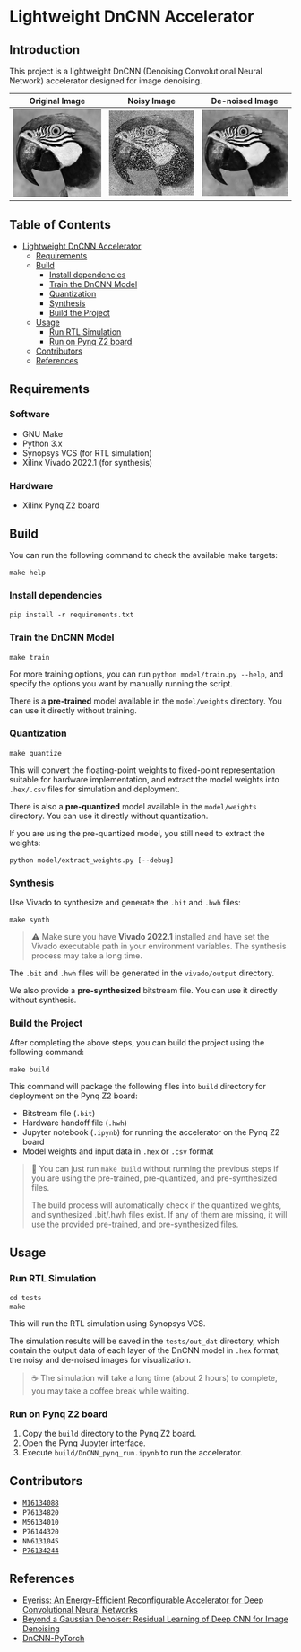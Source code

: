# Lightweight DnCNN Accelerator

## Introduction

This project is a lightweight DnCNN (Denoising Convolutional Neural Network) accelerator designed for image denoising.

| Original Image                       | Noisy Image                   | De-noised Image                      |
| ------------------------------------ | ----------------------------- | ------------------------------------ |
| ![Original](model/data/Set12/07.png) | ![Noisy](img/noisy_image.png) | ![De-noised](img/denoised_image.png) |

## Table of Contents

- [Lightweight DnCNN Accelerator](#lightweight-dncnn-accelerator)
  - [Requirements](#requirements)
  - [Build](#build)
    - [Install dependencies](#install-dependencies)
    - [Train the DnCNN Model](#train-the-dncnn-model)
    - [Quantization](#quantization)
    - [Synthesis](#synthesis)
    - [Build the Project](#build-the-project)
  - [Usage](#usage)
    - [Run RTL Simulation](#run-rtl-simulation)
    - [Run on Pynq Z2 board](#run-on-pynq-z2-board)
  - [Contributors](#contributors)
  - [References](#references)

## Requirements

### Software

- GNU Make
- Python 3.x
- Synopsys VCS (for RTL simulation)
- Xilinx Vivado 2022.1 (for synthesis)

### Hardware

- Xilinx Pynq Z2 board

## Build

You can run the following command to check the available make targets:

```shell
make help
```

### Install dependencies

```shell
pip install -r requirements.txt
```

### Train the DnCNN Model

```shell
make train
```

For more training options, you can run `python model/train.py --help`, and specify the options you want by manually running the script.

There is a **pre-trained** model available in the `model/weights` directory. You can use it directly without training.

### Quantization

```shell
make quantize
```

This will convert the floating-point weights to fixed-point representation suitable for hardware implementation, and extract the model weights into `.hex/.csv` files for simulation and deployment.

There is also a **pre-quantized** model available in the `model/weights` directory. You can use it directly without quantization.

If you are using the pre-quantized model, you still need to extract the weights:

```shell
python model/extract_weights.py [--debug]
```

### Synthesis

Use Vivado to synthesize and generate the `.bit` and `.hwh` files:

```shell
make synth
```

> :warning:
> Make sure you have **Vivado 2022.1** installed and have set the Vivado executable path in your environment variables. The synthesis process may take a long time.

The `.bit` and `.hwh` files will be generated in the `vivado/output` directory.

We also provide a **pre-synthesized** bitstream file. You can use it directly without synthesis.

### Build the Project

After completing the above steps, you can build the project using the following command:

```shell
make build
```

This command will package the following files into `build` directory for deployment on the Pynq Z2 board:

- Bitstream file (`.bit`)
- Hardware handoff file (`.hwh`)
- Jupyter notebook (`.ipynb`) for running the accelerator on the Pynq Z2 board
- Model weights and input data in `.hex` or `.csv` format

> :telescope:
> You can just run `make build` without running the previous steps if you are using the pre-trained, pre-quantized, and pre-synthesized files.
>
> The build process will automatically check if the quantized weights, and synthesized .bit/.hwh files exist.
> If any of them are missing, it will use the provided pre-trained, and pre-synthesized files.

## Usage

### Run RTL Simulation

```shell
cd tests
make
```

This will run the RTL simulation using Synopsys VCS.

The simulation results will be saved in the `tests/out_dat` directory, which contain the output data of each layer of the DnCNN model in `.hex` format, the noisy and de-noised images for visualization.

> :coffee: The simulation will take a long time (about 2 hours) to complete, you may take a coffee break while waiting.

### Run on Pynq Z2 board

1. Copy the `build` directory to the Pynq Z2 board.
2. Open the Pynq Jupyter interface.
3. Execute `build/DnCNN_pynq_run.ipynb` to run the accelerator.

## Contributors

- [`M16134088`](https://github.com/CPC-503)
- `P76134820`
- `M56134010`
- `P76144320`
- `NN6131045`
- [`P76134244`](https://github.com/linjim2235)

## References

- [Eyeriss: An Energy-Efficient Reconfigurable Accelerator for Deep Convolutional Neural Networks](https://ieeexplore.ieee.org/document/7738524)
- [Beyond a Gaussian Denoiser: Residual Learning of Deep CNN for Image Denoising](https://arxiv.org/abs/1608.03981)
- [DnCNN-PyTorch](https://github.com/SaoYan/DnCNN-PyTorch)
